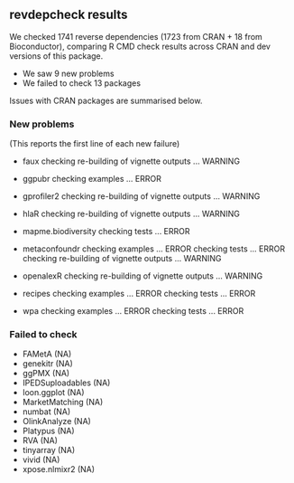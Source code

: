 ## revdepcheck results

We checked 1741 reverse dependencies (1723 from CRAN + 18 from Bioconductor), comparing R CMD check results across CRAN and dev versions of this package.

 * We saw 9 new problems
 * We failed to check 13 packages

Issues with CRAN packages are summarised below.

### New problems
(This reports the first line of each new failure)

* faux
  checking re-building of vignette outputs ... WARNING

* ggpubr
  checking examples ... ERROR

* gprofiler2
  checking re-building of vignette outputs ... WARNING

* hlaR
  checking re-building of vignette outputs ... WARNING

* mapme.biodiversity
  checking tests ... ERROR

* metaconfoundr
  checking examples ... ERROR
  checking tests ... ERROR
  checking re-building of vignette outputs ... WARNING

* openalexR
  checking re-building of vignette outputs ... WARNING

* recipes
  checking examples ... ERROR
  checking tests ... ERROR

* wpa
  checking examples ... ERROR
  checking tests ... ERROR

### Failed to check

* FAMetA           (NA)
* genekitr         (NA)
* ggPMX            (NA)
* IPEDSuploadables (NA)
* loon.ggplot      (NA)
* MarketMatching   (NA)
* numbat           (NA)
* OlinkAnalyze     (NA)
* Platypus         (NA)
* RVA              (NA)
* tinyarray        (NA)
* vivid            (NA)
* xpose.nlmixr2    (NA)
